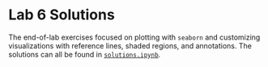 # Lab 6 Solutions

The end-of-lab exercises focused on plotting with `seaborn` and customizing visualizations with reference lines, shaded regions, and annotations. The solutions can all be found in [`solutions.ipynb`](./solutions.ipynb).
